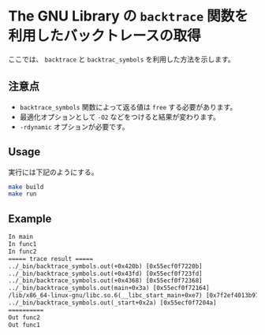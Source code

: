 # The GNU Library の `backtrace` 関数を利用したバックトレースの取得

ここでは、 `backtrace` と `backtrac_symbols` を利用した方法を示します。

## 注意点

- `backtrace_symbols` 関数によって返る値は `free` する必要があります。
- 最適化オプションとして `-O2` などをつけると結果が変わります。
- `-rdynamic` オプションが必要です。

## Usage

実行には下記のようにする。

```sh
make build
make run
```

## Example

```txt
In main
In func1
In func2
===== trace result =====
../_bin/backtrace_symbols.out(+0x420b) [0x55ecf0f7220b]
../_bin/backtrace_symbols.out(+0x43fd) [0x55ecf0f723fd]
../_bin/backtrace_symbols.out(+0x4368) [0x55ecf0f72368]
../_bin/backtrace_symbols.out(main+0x3a) [0x55ecf0f72164]
/lib/x86_64-linux-gnu/libc.so.6(__libc_start_main+0xe7) [0x7f2ef4013b97]
../_bin/backtrace_symbols.out(_start+0x2a) [0x55ecf0f7204a]
==========
Out func2
Out func1
```